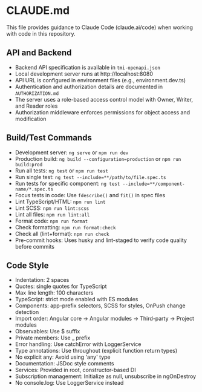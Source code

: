 # CLAUDE.md

This file provides guidance to Claude Code (claude.ai/code) when working with code in this repository.

## API and Backend
- Backend API specification is available in `tmi-openapi.json`
- Local development server runs at http://localhost:8080
- API URL is configured in environment files (e.g., environment.dev.ts)
- Authentication and authorization details are documented in `AUTHORIZATION.md`
- The server uses a role-based access control model with Owner, Writer, and Reader roles
- Authorization middleware enforces permissions for object access and modification

## Build/Test Commands
- Development server: `ng serve` or `npm run dev`
- Production build: `ng build --configuration=production` or `npm run build:prod`
- Run all tests: `ng test` or `npm run test`
- Run single test: `ng test --include=**/path/to/file.spec.ts`
- Run tests for specific component: `ng test --include=**/component-name/*.spec.ts`
- Focus tests in code: Use `fdescribe()` and `fit()` in spec files
- Lint TypeScript/HTML: `npm run lint`
- Lint SCSS: `npm run lint:scss`
- Lint all files: `npm run lint:all` 
- Format code: `npm run format`
- Check formatting: `npm run format:check`
- Check all (lint+format): `npm run check`
- Pre-commit hooks: Uses husky and lint-staged to verify code quality before commits

## Code Style
- Indentation: 2 spaces
- Quotes: single quotes for TypeScript
- Max line length: 100 characters
- TypeScript: strict mode enabled with ES modules
- Components: app-prefix selectors, SCSS for styles, OnPush change detection
- Import order: Angular core → Angular modules → Third-party → Project modules
- Observables: Use $ suffix
- Private members: Use _ prefix
- Error handling: Use catchError with LoggerService
- Type annotations: Use throughout (explicit function return types)
- No explicit any: Avoid using 'any' type
- Documentation: JSDoc style comments
- Services: Provided in root, constructor-based DI
- Subscription management: Initialize as null, unsubscribe in ngOnDestroy
- No console.log: Use LoggerService instead